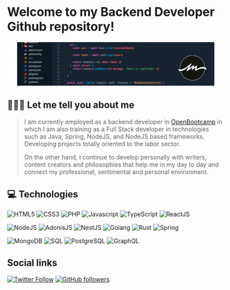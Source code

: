 # Welcome to my **Backend Developer** Github repository!

![AMDevelop Readme Header](./assets/github-header.png)

## 🧑🏻‍💻 Let me tell you about me
> 
> I am currently employed as a backend developer in [OpenBootcamp](https://open-bootcamp.com/) in which I am also training as a Full Stack developer in technologies such as Java, Spring, NodeJS, and NodeJS based frameworks. Developing projects totally oriented to the labor sector.
> 
> On the other hand, I continue to develop personally with writers, content creators and philosophies that help me in my day to day and connect my professional, sentimental and personal environment.


## 💻 Technologies

![HTML5](https://img.shields.io/static/v1?label=&message=HTML5&color=E34F26&logo=HTML5&logoColor=FFFFFF)
![CSS3](https://img.shields.io/static/v1?label=&message=CSS3&color=1572B6&logo=CSS3&logoColor=FFFFFF) 
![PHP](https://img.shields.io/static/v1?label=&message=PHP&color=777BB4&logo=PHP&logoColor=FFFFFF) 
![Javascript](https://img.shields.io/static/v1?label=&message=JavaScript&color=F7DF1E&logo=Javascript&logoColor=FFFFFF) 
![TypeScript](https://img.shields.io/static/v1?label=&message=TypeScript&color=3178C6&logo=Typescript&logoColor=FFFFFF) 
![ReactJS](https://img.shields.io/static/v1?label=&message=ReactJS&color=61DAFB&logo=react&logoColor=FFFFFF) 

![NodeJS](https://img.shields.io/static/v1?label=&message=NodeJS&color=339933&logo=NODE.js&logoColor=FFFFFF) 
![AdonisJS](https://img.shields.io/static/v1?label=&message=AdonisJS&color=5A45FF&logo=adonisjs&logoColor=FFFFFF) 
![NestJS](https://img.shields.io/static/v1?label=&message=NestJS&color=E0234E&logo=nestjs&logoColor=FFFFFF) 
![Golang](https://img.shields.io/static/v1?label=&message=Golang&color=00ADD8&logo=Go&logoColor=FFFFFF) 
![Rust](https://img.shields.io/static/v1?label=&message=Rust&color=000000&logo=Rust&logoColor=FFFFFF)
![Spring](https://img.shields.io/static/v1?label=&message=Spring&color=6DB33F&logo=Spring&logoColor=FFFFFF) 

![MongoDB](https://img.shields.io/static/v1?label=&message=MongoDB&color=47A248&logo=MongoDB&logoColor=FFFFFF) 
![SQL](https://img.shields.io/static/v1?label=&message=SQL&color=4479A1&logo=mySQL&logoColor=FFFFFF) 
![PostgreSQL](https://img.shields.io/static/v1?label=&message=PostgreSQL&color=4169E1&logo=postgresql&logoColor=FFFFFF) 
![GraphQL](https://img.shields.io/static/v1?label=&message=GraphQL&color=E10098&logo=GraphQL&logoColor=FFFFFF) 


## Social links

[![Twitter Follow](https://img.shields.io/twitter/follow/amm_dev?label=Twitter&logo=Twitter&style=social)](https://twitter.com/amm_dev) [![GitHub followers](https://img.shields.io/github/followers/AMDevelopOB?label=Github&style=social)](https://github.com/AMDevelopOB)



